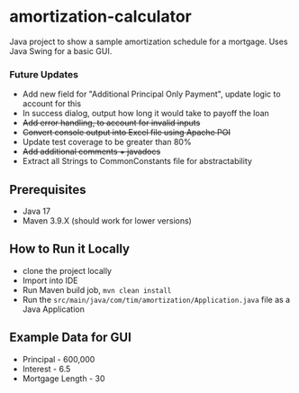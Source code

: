 # amortization-calculator

Java project to show a sample amortization schedule for a mortgage.  Uses Java Swing for a basic GUI.  

### Future Updates
* Add new field for "Additional Principal Only Payment", update logic to account for this
* In success dialog, output how long it would take to payoff the loan
* ~~Add error handling, to account for invalid inputs~~
* ~~Convert console output into Excel file using Apache POI~~
* Update test coverage to be greater than 80%
* ~~Add additional comments + javadocs~~
* Extract all Strings to CommonConstants file for abstractability

## Prerequisites
* Java 17
* Maven 3.9.X (should work for lower versions)

## How to Run it Locally
* clone the project locally
* Import into IDE
* Run Maven build job, `mvn clean install`
* Run the `src/main/java/com/tim/amortization/Application.java` file as a Java Application

## Example Data for GUI
* Principal - 600,000
* Interest - 6.5
* Mortgage Length - 30

